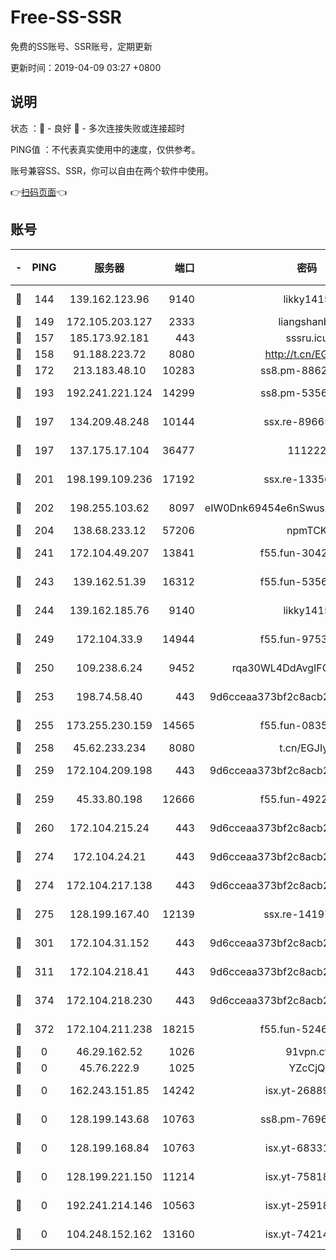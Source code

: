 # Free-SS-SSR

免费的SS账号、SSR账号，定期更新

更新时间：2019-04-09 03:27 +0800

## 说明

状态     ：🙂 - 良好 🙁 - 多次连接失败或连接超时

PING值   ：不代表真实使用中的速度，仅供参考。

账号兼容SS、SSR，你可以自由在两个软件中使用。

👉[扫码页面](https://liesauer.github.io/Free-SS-SSR/)👈

## 账号

|-|PING|服务器|端口|密码|加密方式|区域|
|:----:|:----:|:-----:|-----:|:----:|:----:|:----:|
|🙂|144|139.162.123.96|9140|likky1415|aes-256-cfb|JP|
|🙂|149|172.105.203.127|2333|liangshanbo|chacha20|JP|
|🙂|157|185.173.92.181|443|sssru.icu|rc4-md5|RU|
|🙂|158|91.188.223.72|8080|http://t.cn/EGJIyrl|rc4-md5|RU|
|🙂|172|213.183.48.10|10283|ss8.pm-88628460|rc4-md5|RU|
|🙂|193|192.241.221.124|14299|ss8.pm-53565122|aes-256-cfb|US|
|🙂|197|134.209.48.248|10144|ssx.re-89665984|aes-256-cfb|US|
|🙂|197|137.175.17.104|36477|111222|aes-256-cfb|CN|
|🙂|201|198.199.109.236|17192|ssx.re-13356046|aes-256-cfb|US|
|🙂|202|198.255.103.62|8097|eIW0Dnk69454e6nSwuspv9DmS201tQ0D|aes-256-cfb|US|
|🙂|204|138.68.233.12|57206|npmTCK|rc4-md5|US|
|🙂|241|172.104.49.207|13841|f55.fun-30420526|aes-256-cfb|SG|
|🙂|243|139.162.51.39|16312|f55.fun-53567565|aes-256-cfb|SG|
|🙂|244|139.162.185.76|9140|likky1415|aes-256-cfb|DE|
|🙂|249|172.104.33.9|14944|f55.fun-97539524|aes-256-cfb|SG|
|🙂|250|109.238.6.24|9452|rqa30WL4DdAvgIFG6Fs3znzTa|aes-256-cfb|FR|
|🙂|253|198.74.58.40|443|9d6cceaa373bf2c8acb22e60b6a58be6|aes-256-cfb|US|
|🙂|255|173.255.230.159|14565|f55.fun-08354460|aes-256-cfb|US|
|🙂|258|45.62.233.234|8080|t.cn/EGJIyrl|rc4-md5|CA|
|🙂|259|172.104.209.198|443|9d6cceaa373bf2c8acb22e60b6a58be6|aes-256-cfb|US|
|🙂|259|45.33.80.198|12666|f55.fun-49224409|aes-256-cfb|US|
|🙂|260|172.104.215.24|443|9d6cceaa373bf2c8acb22e60b6a58be6|aes-256-cfb|US|
|🙂|274|172.104.24.21|443|9d6cceaa373bf2c8acb22e60b6a58be6|aes-256-cfb|US|
|🙂|274|172.104.217.138|443|9d6cceaa373bf2c8acb22e60b6a58be6|aes-256-cfb|US|
|🙂|275|128.199.167.40|12139|ssx.re-14197752|aes-256-cfb|SG|
|🙂|301|172.104.31.152|443|9d6cceaa373bf2c8acb22e60b6a58be6|aes-256-cfb|US|
|🙂|311|172.104.218.41|443|9d6cceaa373bf2c8acb22e60b6a58be6|aes-256-cfb|US|
|🙂|374|172.104.218.230|443|9d6cceaa373bf2c8acb22e60b6a58be6|aes-256-cfb|US|
|🙂|372|172.104.211.238|18215|f55.fun-52464374|aes-256-cfb|US|
|🙁|0|46.29.162.52|1026|91vpn.cf|rc4-md5|RU|
|🙁|0|45.76.222.9|1025|YZcCjQ|rc4-md5|JP|
|🙁|0|162.243.151.85|14242|isx.yt-26889865|aes-256-cfb|US|
|🙁|0|128.199.143.68|10763|ss8.pm-76962074|aes-256-cfb|SG|
|🙁|0|128.199.168.84|10763|isx.yt-68331101|aes-256-cfb|SG|
|🙁|0|128.199.221.150|11214|isx.yt-75818921|aes-256-cfb|SG|
|🙁|0|192.241.214.146|10563|isx.yt-25918764|aes-256-cfb|US|
|🙁|0|104.248.152.162|13160|isx.yt-74214168|aes-256-cfb|SG|
